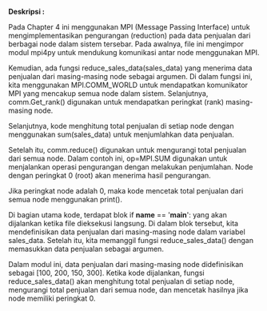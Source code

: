  **Deskripsi :**

Pada Chapter 4 ini menggunakan MPI (Message Passing Interface) untuk mengimplementasikan pengurangan (reduction) pada data penjualan dari berbagai node dalam sistem tersebar. Pada awalnya, file ini mengimpor modul mpi4py untuk mendukung komunikasi antar node menggunakan MPI.

Kemudian, ada fungsi reduce_sales_data(sales_data) yang menerima data penjualan dari masing-masing node sebagai argumen. Di dalam fungsi ini, kita menggunakan MPI.COMM_WORLD untuk mendapatkan komunikator MPI yang mencakup semua node dalam sistem. Selanjutnya, comm.Get_rank() digunakan untuk mendapatkan peringkat (rank) masing-masing node.

Selanjutnya, kode menghitung total penjualan di setiap node dengan menggunakan sum(sales_data) untuk menjumlahkan data penjualan.

Setelah itu, comm.reduce() digunakan untuk mengurangi total penjualan dari semua node. Dalam contoh ini, op=MPI.SUM digunakan untuk menjalankan operasi pengurangan dengan melakukan penjumlahan. Node dengan peringkat 0 (root) akan menerima hasil pengurangan.

Jika peringkat node adalah 0, maka kode mencetak total penjualan dari semua node menggunakan print().

Di bagian utama kode, terdapat blok if __name__ == '__main__': yang akan dijalankan ketika file dieksekusi langsung. Di dalam blok tersebut, kita mendefinisikan data penjualan dari masing-masing node dalam variabel sales_data. Setelah itu, kita memanggil fungsi reduce_sales_data() dengan memasukkan data penjualan sebagai argumen.

Dalam modul ini, data penjualan dari masing-masing node didefinisikan sebagai [100, 200, 150, 300]. Ketika kode dijalankan, fungsi reduce_sales_data() akan menghitung total penjualan di setiap node, mengurangi total penjualan dari semua node, dan mencetak hasilnya jika node memiliki peringkat 0.